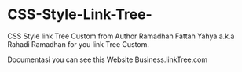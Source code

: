 # CSS-Style-Link-Tree-
CSS Style link Tree Custom from Author Ramadhan Fattah Yahya a.k.a Rahadi Ramadhan for you link Tree Custom.

Documentasi you can see this Website Business.linkTree.com
